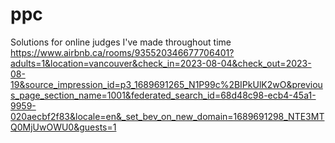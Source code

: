 # ppc
Solutions for online judges I've made throughout time
https://www.airbnb.ca/rooms/935520346677706401?adults=1&location=vancouver&check_in=2023-08-04&check_out=2023-08-19&source_impression_id=p3_1689691265_N1P99c%2BIPkUlK2wO&previous_page_section_name=1001&federated_search_id=68d48c98-ecb4-45a1-9959-020aecbf2f83&locale=en&_set_bev_on_new_domain=1689691298_NTE3MTQ0MjUwOWU0&guests=1
